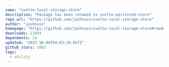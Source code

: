 ```yaml
---
name: "svelte-local-storage-store"
description: "Package has been renamed to svelte-persisted-store"
repo_url: "https://github.com/joshnuss/svelte-local-storage-store"
author: "joshnuss"
homepage: "https://github.com/joshnuss/svelte-local-storage-store#readme"
downloads: 11694
dependents: 14
updated: "2023-10-04T04:03:29.057Z"
github_stars: 1083
tags: 
  - utility
---
```

